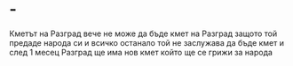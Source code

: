 # -
Кметът на Разград вече не може да бъде кмет на Разград защото той предаде народа си и всичко останало той не заслужава да бъде кмет и след 1 месец Разград ще има нов кмет който ще се грижи за народа
